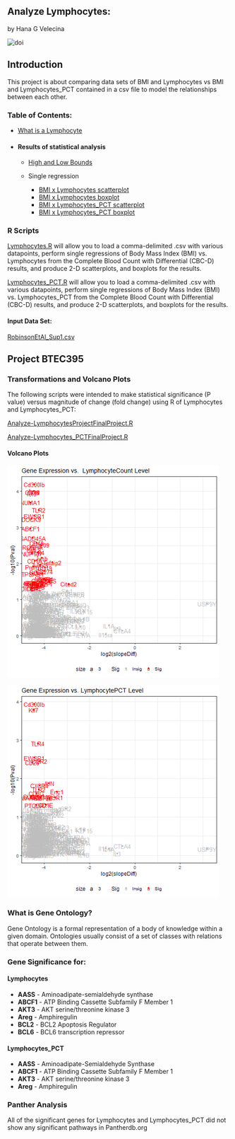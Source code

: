 ## Analyze Lymphocytes:
 by Hana G Velecina

![doi](Images/zenodo.3373938.svg?sanitize=true)

## Introduction
This project is about comparing data sets of BMI and Lymphocytes vs BMI and Lymphocytes_PCT contained in a csv file to model the relationships between each other. 

### Table of Contents:

- [What is a Lymphocyte](document/what_is_lymphocyte.md)
- #### Results of statistical analysis

     - [High and Low Bounds](document/high_and_low_bound.md)

     - Single regression
          - [BMI x Lymphocytes scatterplot](document/bmi_lymphocyte_scatter.md)
          - [BMI x Lymphocytes boxplot](document/bmi_lymphocyte_boxplot.md)
          - [BMI x Lymphocytes_PCT scatterplot](document/bmi_lymphocyte_pct_scatter.md)
          - [BMI x Lymphocytes_PCT boxplot](document/bmi_lymphocyte_pct_boxplot.md)
          


### R Scripts

[Lymphocytes.R](scripts/Analyze-Lymphocytes.R) will allow you to load a comma-delimited .csv with various datapoints, perform single regressions of Body Mass Index (BMI) vs. Lymphocytes from the Complete Blood Count with Differential (CBC-D) results, and produce 2-D scatterplots, and boxplots for the results.


[Lymphocytes_PCT.R](scripts/Analyze-Lymphocytes_PCT.R) 
will allow you to load a comma-delimited .csv with various datapoints, perform single regressions of Body Mass Index (BMI) vs. Lymphocytes_PCT from the Complete Blood Count with Differential (CBC-D) results, and produce 2-D scatterplots, and boxplots for the results.


#### Input Data Set: 
[RobinsonEtAl_Sup1.csv](data/RobinsonEtAl_Sup1.csv)


## Project BTEC395
### Transformations and Volcano Plots

The following scripts were intended to make statistical significance (P value) versus magnitude of change (fold change) using R of Lymphocytes and Lymphocytes_PCT:

[Analyze-LymphocytesProjectFinalProject.R](scripts/Analyze-LymphocytesFinalProject.R)

[Analyze-Lymphocytes_PCTFinalProject.R](scripts/Analyze-Lymphocytes_PCTFinalProject.R)

#### Volcano Plots

![LymphocyteCountplot.png](fig_output/LymphocyteCountplot.png)


![LymphocytePCTplot.png](fig_output/LymphocytePCTplot.png)


### What is Gene Ontology?

Gene Ontology is a formal representation of a body of knowledge within a given domain. Ontologies usually consist of a set of classes with relations that operate between them.

### Gene Significance for:
#### Lymphocytes

- <b>AASS</b> - Aminoadipate-semialdehyde synthase
- <b>ABCF1</b> - ATP Binding Cassette Subfamily F Member 1
- <b>AKT3</b> - AKT serine/threonine kinase 3
- <b>Areg</b> - Amphiregulin
- <b>BCL2</b> - BCL2 Apoptosis Regulator
- <b>BCL6</b> - BCL6 transcription repressor


#### Lymphocytes_PCT

- <b>AASS</b> - Aminoadipate-Semialdehyde Synthase
- <b>ABCF1</b> - ATP Binding Cassette Subfamily F Member 1
- <b>AKT3</b> - AKT serine/threonine kinase 3
- <b>Areg</b> - Amphiregulin


### Panther Analysis
All of the significant genes for Lymphocytes and Lymphocytes_PCT did not show any significant pathways in Pantherdb.org


